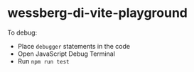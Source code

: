 # wessberg-di-vite-playground

To debug:

- Place `debugger` statements in the code
- Open JavaScript Debug Terminal
- Run `npm run test`
